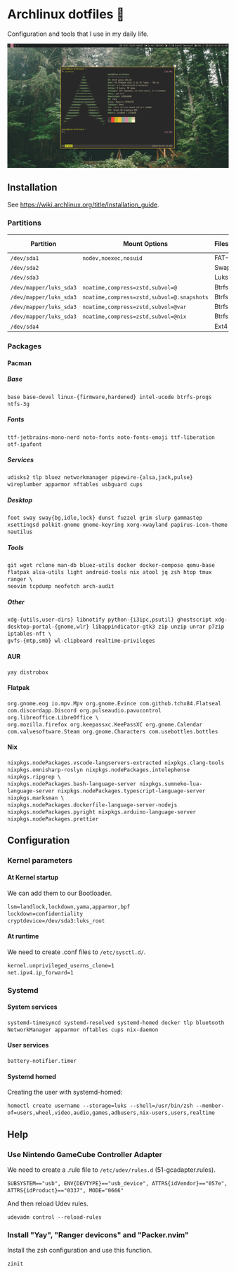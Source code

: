 # Archlinux dotfiles 🐧

Configuration and tools that I use in my daily life.

![](./src/screenshot.png)

## Installation
See https://wiki.archlinux.org/title/Installation_guide.

### Partitions
| Partition               | Mount Options                             | Filesystem     | Mount Point   |
|-------------------------|-------------------------------------------|----------------|---------------|
| `/dev/sda1`             |`nodev,noexec,nosuid`                      | FAT-32         | `/boot`       |
| `/dev/sda2`             |                                           | Swap           | [SWAP]        |
| `/dev/sda3`             |                                           | Luks2          |               |
| `/dev/mapper/luks_sda3` |`noatime,compress=zstd,subvol=@`           | Btrfs          | `/`           |
| `/dev/mapper/luks_sda3` |`noatime,compress=zstd,subvol=@.snapshots` | Btrfs          | `/.snapshots` |
| `/dev/mapper/luks_sda3` |`noatime,compress=zstd,subvol=@var`        | Btrfs          | `/var`        |
| `/dev/mapper/luks_sda3` |`noatime,compress=zstd,subvol=@nix`        | Btrfs          | `/nix`        |
| `/dev/sda4`             |                                           | Ext4           | `/home`       |

### Packages
#### Pacman
##### Base
```
base base-devel linux-{firmware,hardened} intel-ucode btrfs-progs ntfs-3g
```

##### Fonts
```
ttf-jetbrains-mono-nerd noto-fonts noto-fonts-emoji ttf-liberation otf-ipafont
```

##### Services
```
udisks2 tlp bluez networkmanager pipewire-{alsa,jack,pulse} wireplumber apparmor nftables usbguard cups
```

##### Desktop
```
foot sway sway{bg,idle,lock} dunst fuzzel grim slurp gammastep xsettingsd polkit-gnome gnome-keyring xorg-xwayland papirus-icon-theme nautilus
```

##### Tools
```
git wget rclone man-db bluez-utils docker docker-compose qemu-base flatpak alsa-utils light android-tools nix atool jq zsh htop tmux ranger \
neovim tcpdump neofetch arch-audit
```

##### Other
```
xdg-{utils,user-dirs} libnotify python-{i3ipc,psutil} ghostscript xdg-desktop-portal-{gnome,wlr} libappindicator-gtk3 zip unzip unrar p7zip iptables-nft \
gvfs-{mtp,smb} wl-clipboard realtime-privileges
```

#### AUR
```
yay distrobox
```

#### Flatpak
```
org.gnome.eog io.mpv.Mpv org.gnome.Evince com.github.tchx84.Flatseal com.discordapp.Discord org.pulseaudio.pavucontrol org.libreoffice.LibreOffice \
org.mozilla.firefox org.keepassxc.KeePassXC org.gnome.Calendar com.valvesoftware.Steam org.gnome.Characters com.usebottles.bottles
```

#### Nix
```
nixpkgs.nodePackages.vscode-langservers-extracted nixpkgs.clang-tools nixpkgs.omnisharp-roslyn nixpkgs.nodePackages.intelephense nixpkgs.ripgrep \
nixpkgs.nodePackages.bash-language-server nixpkgs.sumneko-lua-language-server nixpkgs.nodePackages.typescript-language-server nixpkgs.marksman \
nixpkgs.nodePackages.dockerfile-language-server-nodejs nixpkgs.nodePackages.pyright nixpkgs.arduino-language-server nixpkgs.nodePackages.prettier
```

## Configuration
### Kernel parameters
#### At Kernel startup
We can add them to our Bootloader.
```
lsm=landlock,lockdown,yama,apparmor,bpf
lockdown=confidentiality
cryptdevice=/dev/sda3:luks_root
```

#### At runtime
We need to create .conf files to `/etc/sysctl.d/`.
```
kernel.unprivileged_userns_clone=1
net.ipv4.ip_forward=1
```

### Systemd
#### System services
```
systemd-timesyncd systemd-resolved systemd-homed docker tlp bluetooth NetworkManager apparmor nftables cups nix-daemon
```

#### User services
```
battery-notifier.timer
```

#### Systemd homed
Creating the user with systemd-homed:
```
homectl create username --storage=luks --shell=/usr/bin/zsh --member-of=users,wheel,video,audio,games,adbusers,nix-users,users,realtime
```

## Help
### Use Nintendo GameCube Controller Adapter
We need to create a .rule file to `/etc/udev/rules.d` (51-gcadapter.rules).
```
SUBSYSTEM=="usb", ENV{DEVTYPE}=="usb_device", ATTRS{idVendor}=="057e", ATTRS{idProduct}=="0337", MODE="0666"
```
And then reload Udev rules.
```
udevadm control --reload-rules
```

### Install "Yay", "Ranger devicons" and "Packer.nvim"
Install the zsh configuration and use this function.
```zsh
zinit
```

